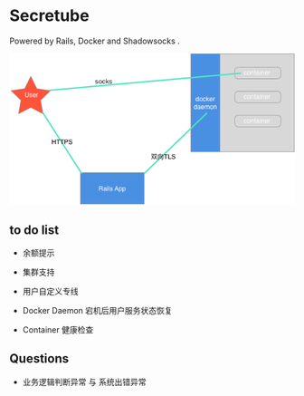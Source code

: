 # Secretube

Powered by Rails, Docker and Shadowsocks .

![结构图](/doc/secretube.png)

## to do list

- 余额提示

- 集群支持

- 用户自定义专线

- Docker Daemon 宕机后用户服务状态恢复

- Container 健康检查

## Questions

- 业务逻辑判断异常 与 系统出错异常
